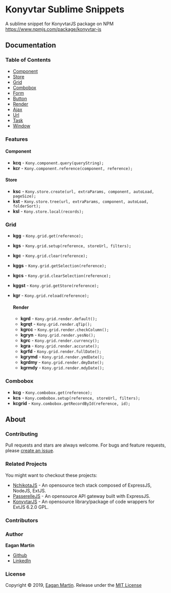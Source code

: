 # Konyvtar Sublime Snippets

A sublime snippet for KonyvtarJS package on NPM https://www.npmjs.com/package/konyvtar-js

## Documentation

### Table of Contents

- [Component](#component)
- [Store](#store)
- [Grid](#grid)
- [Combobox](#combobox)
- [Form](#form)
- [Button](#button)
- [Render](#render)
- [Ajax](#ajax)
- [Url](#url)
- [Task](#task)
- [Window](#window)

### Features

#### Component

+ **kcq** - ```Kony.component.query(queryString);```
+ **kcr** - ```Kony.component.reference(component, reference);```

#### Store

+ **ksc** - ```Kony.store.create(url, extraParams, component, autoLoad, pageSize);```
+ **kst** - ```Kony.store.tree(url, extraParams, component, autoLoad, folderSort);```
+ **ksl** - ```Kony.store.local(records);```

### Grid

+ **kgg** - ```Kony.grid.get(reference);```
+ **kgs** - ```Kony.grid.setup(reference, storeUrl, filters);```
+ **kgc** - ```Kony.grid.clear(reference);```
+ **kggs** - ```Kony.grid.getSelection(reference);```
+ **kgcs** - ```Kony.grid.clearSelection(reference);```
+ **kggst** - ```Kony.grid.getStore(reference);```
+ **kgr** - ```Kony.grid.reload(reference);```

    #### Render

    + **kgrd** - ```Kony.grid.render.default();```
    + **kgrqt** - ```Kony.grid.render.qTip();```
    + **kgrcc** - ```Kony.grid.render.checkColumn();```
    + **kgryn** - ```Kony.grid.render.yesNo();```
    + **kgrc** - ```Kony.grid.render.currency();```
    + **kgra** - ```Kony.grid.render.accurate();```
    + **kgrfd** - ```Kony.grid.render.fullDate();```
    + **kgrymd** - ```Kony.grid.render.ymdDate();```
    + **kgrdmy** - ```Kony.grid.render.dmyDate();```
    + **kgrmdy** - ```Kony.grid.render.mdyDate();```

### Combobox 

+ **kcg** - ```Kony.combobox.get(reference);```
+ **kcs** - ```Kony.combobox.setup(reference, storeUrl, filters);```
+ **kcgrid** - ```Kony.combobox.getRecordById(reference, id);```

## About

### Contributing

Pull requests and stars are always welcome. For bugs and feature requests, please [create an issue](https://github.com/pupupulp/konyvtarjs-sublime-snippets/issues/new).

### Related Projects

You might want to checkout these projects:

- [NchikotaJS](https://github.com/pupupulp/nchikota-js) - An opensource tech stack composed of ExpressJS, NodeJS, ExtJS.
- [PasserelleJS](https://github.com/pupupulp/passerelle-js) - An opensource API gateway built with ExpressJS.
- [KonyvtarJS](https://github.com/pupupulp/konyvtar-js) - An opensource library/package of code wrappers for ExtJS 6.2.0 GPL.

### Contributors

### Author

**Eagan Martin**
- [Github](https://github.com/pupupulp)
- [LinkedIn]()

### License

Copyright © 2019, [Eagan Martin](https://github.com/pupupulp). Release under the [MIT License](https://github.com/pupupulp/konyvtarjs-sublime-snippets/blob/master/LICENSE)